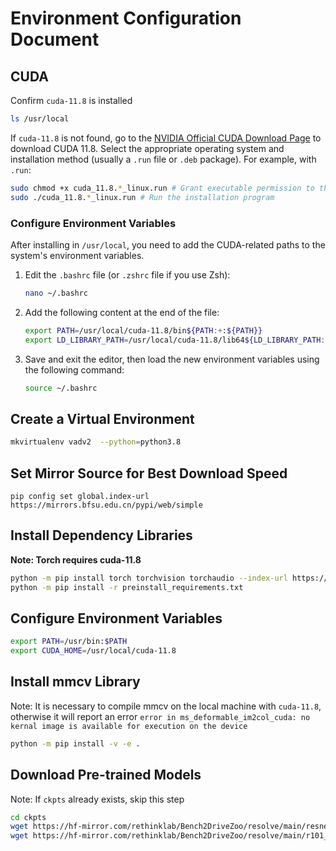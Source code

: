 # Environment Configuration Document


## CUDA

Confirm `cuda-11.8` is installed

```bash
ls /usr/local
```
If `cuda-11.8` is not found, go to the [NVIDIA Official CUDA Download Page](https://developer.nvidia.com/cuda-toolkit-archive) to download CUDA 11.8. Select the appropriate operating system and installation method (usually a `.run` file or `.deb` package). For example, with `.run`:

```bash
sudo chmod +x cuda_11.8.*_linux.run # Grant executable permission to the .run file
sudo ./cuda_11.8.*_linux.run # Run the installation program
```

### Configure Environment Variables

After installing in `/usr/local`, you need to add the CUDA-related paths to the system's environment variables.

1. Edit the `.bashrc` file (or `.zshrc` file if you use Zsh):

   ```bash
   nano ~/.bashrc
   ```
   
2. Add the following content at the end of the file:

   ```bash
   export PATH=/usr/local/cuda-11.8/bin${PATH:+:${PATH}}
   export LD_LIBRARY_PATH=/usr/local/cuda-11.8/lib64${LD_LIBRARY_PATH:+:${LD_LIBRARY_PATH}}
   ```

3. Save and exit the editor, then load the new environment variables using the following command:

   ```bash
   source ~/.bashrc
   ```

## Create a Virtual Environment

```bash
mkvirtualenv vadv2  --python=python3.8
```

## Set Mirror Source for Best Download Speed

```
pip config set global.index-url https://mirrors.bfsu.edu.cn/pypi/web/simple
```

## Install Dependency Libraries
**Note: Torch requires cuda-11.8**

```bash
python -m pip install torch torchvision torchaudio --index-url https://download.pytorch.org/whl/cu118
python -m pip install -r preinstall_requirements.txt
```

## Configure Environment Variables

```bash
export PATH=/usr/bin:$PATH
export CUDA_HOME=/usr/local/cuda-11.8
```

## Install mmcv Library

Note: It is necessary to compile mmcv on the local machine with `cuda-11.8`, otherwise it will report an error `error in ms_deformable_im2col_cuda: no kernal image is available for execution on the device`

```bash
python -m pip install -v -e .
```

## Download Pre-trained Models

Note: If `ckpts` already exists, skip this step

```bash
cd ckpts
wget https://hf-mirror.com/rethinklab/Bench2DriveZoo/resolve/main/resnet50-19c8e357.pth
wget https://hf-mirror.com/rethinklab/Bench2DriveZoo/resolve/main/r101_dcn_fcos3d_pretrain.pth
```

